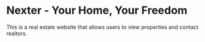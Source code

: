 # Nexter - Your Home, Your Freedom

This is a real estate website that allows users to view properties and contact realtors.
